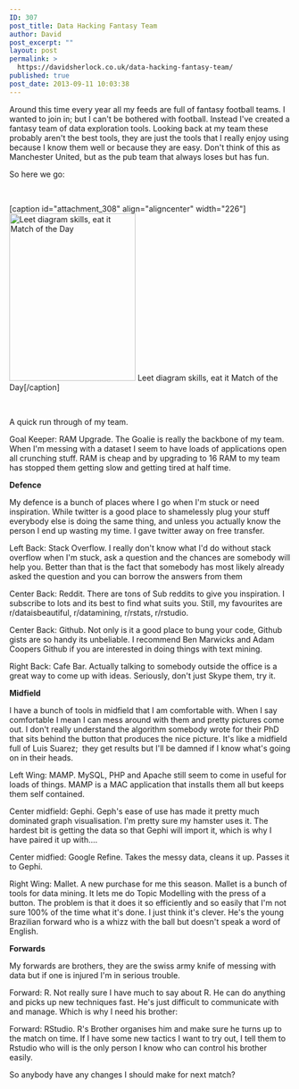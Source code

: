 ```yaml
---
ID: 307
post_title: Data Hacking Fantasy Team
author: David
post_excerpt: ""
layout: post
permalink: >
  https://davidsherlock.co.uk/data-hacking-fantasy-team/
published: true
post_date: 2013-09-11 10:03:38
---
```

Around this time every year all my feeds are full of fantasy football teams. I wanted to join in; but I can't be bothered with football. Instead I've created a fantasy team of data exploration tools. Looking back at my team these probably aren't the best tools, they are just the tools that I really enjoy using because I know them well or because they are easy. Don't think of this as Manchester United, but as the pub team that always loses but has fun.

So here we go:

&nbsp;

[caption id="attachment_308" align="aligncenter" width="226"]<a href="http://davidsherlock.co.uk/wp-content/uploads/2013/09/dreamteam.jpg"><img class="size-medium wp-image-308" alt="Leet diagram skills, eat it Match of the Day" src="http://davidsherlock.co.uk/wp-content/uploads/2013/09/dreamteam-226x300.jpg" width="226" height="300" /></a> Leet diagram skills, eat it Match of the Day[/caption]

&nbsp;

A quick run through of my team.

Goal Keeper: RAM Upgrade. The Goalie is really the backbone of my team. When I'm messing with a dataset I seem to have loads of applications open all crunching stuff. RAM is cheap and by upgrading to 16 RAM to my team has stopped them getting slow and getting tired at half time.

<strong>Defence</strong>

My defence is a bunch of places where I go when I'm stuck or need inspiration. While twitter is a good place to shamelessly plug your stuff everybody else is doing the same thing, and unless you actually know the person I end up wasting my time. I gave twitter away on free transfer.

Left Back: Stack Overflow. I really don't know what I'd do without stack overflow when I'm stuck, ask a question and the chances are somebody will help you. Better than that is the fact that somebody has most likely already asked the question and you can borrow the answers from them

Center Back: Reddit. There are tons of Sub reddits to give you inspiration. I subscribe to lots and its best to find what suits you. Still, my favourites are r/dataisbeautiful, r/datamining, r/rstats, r/rstudio.

Center Back: Github. Not only is it a good place to bung your code, Github gists are so handy its unbeliable. I recommend Ben Marwicks and Adam Coopers Github if you are interested in doing things with text mining.

Right Back: Cafe Bar. Actually talking to somebody outside the office is a great way to come up with ideas. Seriously, don't just Skype them, try it.

<strong>Midfield</strong>

I have a bunch of tools in midfield that I am comfortable with. When I say comfortable I mean I can mess around with them and pretty pictures come out. I don't really understand the algorithm somebody wrote for their PhD that sits behind the button that produces the nice picture. It's like a midfield full of Luis Suarez;  they get results but I'll be damned if I know what's going on in their heads.

Left Wing: MAMP. MySQL, PHP and Apache still seem to come in useful for loads of things. MAMP is a MAC application that installs them all but keeps them self contained.

Center midfield: Gephi. Geph's ease of use has made it pretty much dominated graph visualisation. I'm pretty sure my hamster uses it. The hardest bit is getting the data so that Gephi will import it, which is why I have paired it up with....

Center midfied: Google Refine. Takes the messy data, cleans it up. Passes it to Gephi.

Right Wing: Mallet. A new purchase for me this season. Mallet is a bunch of tools for data mining. It lets me do Topic Modelling with the press of a button. The problem is that it does it so efficiently and so easily that I'm not sure 100% of the time what it's done. I just think it's clever. He's the young Brazilian forward who is a whizz with the ball but doesn't speak a word of English.

<strong>Forwards</strong>

My forwards are brothers, they are the swiss army knife of messing with data but if one is injured I'm in serious trouble.

Forward: R. Not really sure I have much to say about R. He can do anything and picks up new techniques fast. He's just difficult to communicate with and manage. Which is why I need his brother:

Forward: RStudio. R's Brother organises him and make sure he turns up to the match on time. If I have some new tactics I want to try out, I tell them to Rstudio who will is the only person I know who can control his brother easily.

So anybody have any changes I should make for next match?